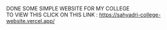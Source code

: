 DONE SOME  SIMPLE WEBSITE FOR  MY COLLEGE  
 TO VIEW THIS  CLICK ON THIS LINK : https://sahyadri-college-website.vercel.app/
